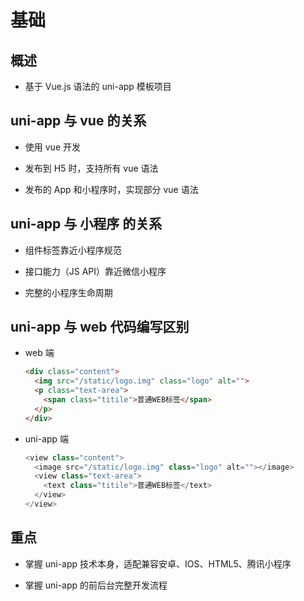 # 基础

## 概述

  - 基于 Vue.js 语法的 uni-app 模板项目

## uni-app 与 vue 的关系

  - 使用 vue 开发

  - 发布到 H5 时，支持所有 vue 语法

  - 发布的 App 和小程序时，实现部分 vue 语法

## uni-app 与 小程序 的关系

  - 组件标签靠近小程序规范

  - 接口能力（JS API）靠近微信小程序

  - 完整的小程序生命周期

## uni-app 与 web 代码编写区别

  - web 端

    ```html
    <div class="content">
      <img src="/static/logo.img" class="logo" alt="">
      <p class="text-area">
        <span class="titile">普通WEB标签</span>
      </p>
    </div>
    ```

  - uni-app 端

    ```js
    <view class="content">
      <image src="/static/logo.img" class="logo" alt=""></image>
      <view class="text-area">
        <text class="titile">普通WEB标签</text>
      </view>
    </view>
    ```

## 重点

  - 掌握 uni-app 技术本身，适配兼容安卓、IOS、HTML5、腾讯小程序

  - 掌握 uni-app 的前后台完整开发流程
